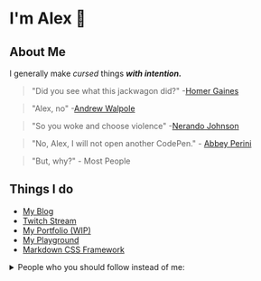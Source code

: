 # I'm Alex 👋

## About Me

I generally make *cursed* things ***with intention.***

> "Did you see what this jackwagon did?" -[Homer Gaines](https://github.com/xirclebox)

> "Alex, no" -[Andrew Walpole](https://github.com/walpolea)

> "So you woke and choose violence" -[Nerando Johnson](https://github.com/Nerajno)

> "No, Alex, I will not open another CodePen." - [Abbey Perini](https://github.com/abbeyperini)

> "But, why?" - Most People

## Things I do

- [My Blog](https://alex.party)
- [Twitch Stream](https://twitch.tv/fimion)
- [My Portfolio (WIP)](https://dangitalex.wtf)
- [My Playground](https://icannot.design)
- [Markdown CSS Framework](https://codepen.io/fimion/full/oNVQBRJ)

<details class="Toast--animateIn">
  <summary> People who you should follow instead of me:</summary>

- [Anthony Fu](https://github.com/antfu)
- [Pine](https://github.com/octref)
- [Patak](https://github.com/patak-dev)
- [Cassidy Williams](https://github.com/cassidoo)
- [Ben Hong](https://github.com/bencodezen)
- [Divya](https://github.com/shortdiv)
- [Gift Egwuenu](https://github.com/lauragift21)

</details>
